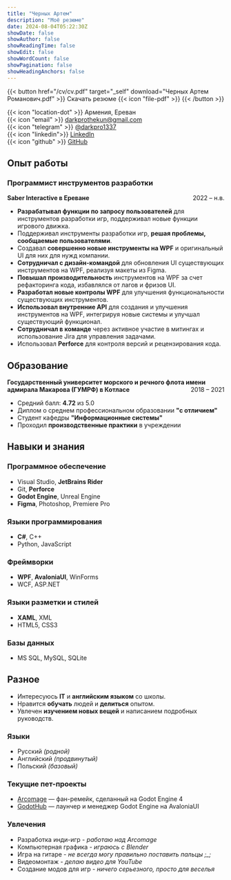 ```yaml
---
title: "Черных Артем"
description: "Моё резюме"
date: 2024-08-04T05:22:30Z
showDate: false
showAuthor: false
showReadingTime: false
showEdit: false
showWordCount: false
showPagination: false
showHeadingAnchors: false
---
```


{{< button href="/cv/cv.pdf" target="_self" download="Черных Артем Романович.pdf" >}}
Скачать резюме {{< icon "file-pdf" >}} 
{{< /button >}}

{{< icon "location-dot" >}} Армения, Ереван  
{{< icon "email" >}} [darkprothekun@gmail.com](mailto:darkprothekun@gmail.com)  
{{< icon "telegram" >}} [@darkpro1337](https://t.me/darkpro1337)  
{{< icon "linkedin">}} [LinkedIn](https://www.linkedin.com/in/darkpro1337)  
{{< icon "github" >}} [GitHub](https://github.com/DarkPro1337)  

## Опыт работы

### Программист инструментов разработки
**Saber Interactive в Ереване** <span style="float: right;">2022 – н.в.</span>
- **Разрабатывал функции по запросу пользователей** для инструментов разработки игр, поддерживал новые функции игрового движка.
- Поддерживал инструменты разработки игр, **решая проблемы, сообщаемые пользователями**.
- Создавал **совершенно новые инструменты на WPF** и оригинальный UI для них для нужд компании.
- **Сотрудничал с дизайн-командой** для обновления UI существующих инструментов на WPF, реализуя макеты из Figma.
- **Повышал производительность** инструментов на WPF за счет рефакторинга кода, избавлялся от лагов и фризов UI.
- **Разработал новые контролы WPF** для улучшения функциональности существующих инструментов.
- **Использовал внутренние API** для создания и улучшения инструментов на WPF, интегрируя новые системы и улучшал существующий функционал.
- **Сотрудничал в команде** через активное участие в митингах и использование Jira для управления задачами.
- Использовал **Perforce** для контроля версий и рецензирования кода.

## Образование

**Государственный университет морского и речного флота имени адмирала Макарова (ГУМРФ) в Котласе** <span style="float: right;">2018 – 2021</span>
- Средний балл: **4.72** из 5.0
- Диплом о среднем профессиональном образовании **"с отличием"**
- Студент кафедры **"Информационные системы"**
- Проходил **производственные практики** в учреждении

## Навыки и знания

### Программное обеспечение
* Visual Studio, **JetBrains Rider**
* Git, **Perforce**
* **Godot Engine**, Unreal Engine
* **Figma**, Photoshop, Premiere Pro

### Языки программирования
* **C#**, C++
* Python, JavaScript

### Фреймворки
* **WPF**, **AvaloniaUI**, WinForms
* WCF, ASP.NET

### Языки разметки и стилей
* **XAML**, XML
* HTML5, CSS3

### Базы данных
* MS SQL, MySQL, SQLite

## Разное

- Интересуюсь **IT** и **английским языком** со школы.
- Нравится **обучать** людей и **делиться** опытом.
- Увлечен **изучением новых вещей** и написанием подробных руководств.

### Языки
* Русский *(родной)*
* Английский *(продвинутый)*
* Польский *(базовый)*

### Текущие пет-проекты
* [Arcomage](https://github.com/DarkPro1337/arcomage) — фан-ремейк, сделанный на Godot Engine 4
* [GodotHub](https://github.com/DarkPro1337/GodotHub) — лаунчер и менеджер Godot Engine на AvaloniaUI

### Увлечения
* Разработка инди-игр - *работаю над Arcomage*
* Компьютерная графика - *играюсь с Blender*
* Игра на гитаре - *не всегда могу правильно поставить пальцы ;_;*
* Видеомонтаж - *делаю видео для YouTube*
* Создание модов для игр - *ничего серьезного, просто для веселья*
